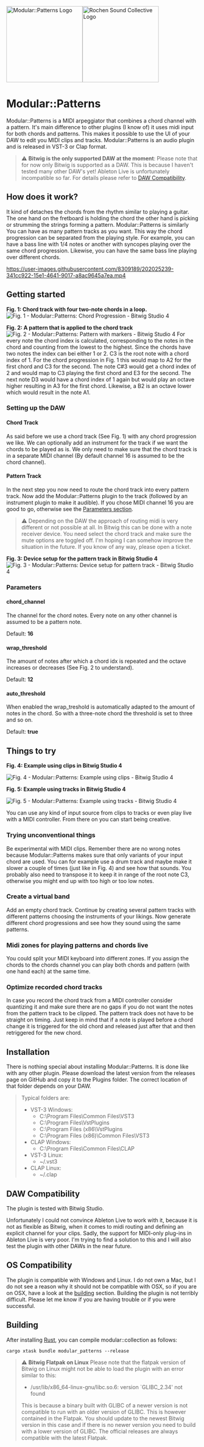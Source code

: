 <img src="../../img/modular-patterns-logo.png" alt="Modular::Patterns Logo" width="200" height="200"/><img src="../../img/rochen_sound_collective_logo_512.svg" alt="Rochen Sound Collective Logo" width="200" height="200"/>

# Modular::Patterns

Modular::Patterns is a MIDI arpeggiator that combines a chord channel with a pattern. It's main difference to other 
plugins (I know of) it uses midi input for both chords and patterns. This makes it possible to use the UI of 
your DAW to edit you MIDI clips and tracks. Modular::Patterns is an audio plugin and is released in VST-3 or Clap format. 

> :warning: **Bitwig is the only supported DAW at the moment**: Please note that for now only Bitwig is supported as a DAW.
> This is because I haven't tested many other DAW's yet! Ableton Live is unfortunately incompatible so far. For details 
> please refer to [DAW Compatibility](#daw-compatibility).

## How does it work?

It kind of detaches the chords from the rhythm similar to playing a guitar. The one hand on the fretboard is holding
the chord the other hand is picking or strumming the strings forming a pattern. Modular::Patterns is similarly You can have as many pattern tracks as 
you want. This way the chord progression can be separated from the playing style. For example, you can have a bass line 
with 1/4 notes or another with syncopes playing over the same chord progression. Likewise, you can have the same bass 
line playing over different
chords.

https://user-images.githubusercontent.com/8309189/202025239-341cc922-15e1-4641-9017-a8ac9645a7ea.mp4



## Getting started

**Fig. 1: Chord track with four two-note chords in a loop.**
![Fig. 1 - Modular::Patterns: Chord Progression - Bitwig Studio 4](../../img/modular-patterns-chord-progression.png)

**Fig. 2: A pattern that is applied to the chord track**
![Fig. 2 - Modular::Patterns: Pattern with markers - Bitwig Studio 4](../../img/modular-patterns-pattern-with-markers.png)
For every note the chord index is calculated, corresponding to the notes in the chord and counting from the lowest to
the highest. Since the chords have two notes the index can bei either 1 or 2. C3 is the root note with a chord index 
of 1. For the chord progression in Fig. 1 this would map to A2 for the first chord and C3 for the second.
The note C#3 would get a chord index of 2 and would map to C3 playing the first chord and E3 for the second. The next 
note D3 would have a chord index of 1 again but would play an octave higher resulting in A3 for the first chord. 
Likewise, a B2 is an octave lower which would result in the note A1.

### Setting up the DAW

#### Chord Track

As said before we use a chord track (See Fig. 1) with any chord progression we like. We can optionally add an instrument 
for the track if we want the chords to be played as is. We only need to make sure that the chord track is in a separate 
MIDI channel (By default channel 16 is assumed to be the chord channel).

#### Pattern Track

In the next step you now need to route the chord track into every pattern track. Now add the Modular::Patterns plugin to 
the track (followed by an instrument plugin to make it audible). If you chose MIDI channel 16 you are good to go, 
otherwise see the [Parameters section](#parameters).

> ⚠️ Depending on the DAW the approach of routing midi is very different or not possible at all. In Bitwig this can 
> be done with a note receiver device. You need select the chord track and make sure the mute options are toggled off.
> I'm hoping I can somehow improve the situation in the future. If you know of any way, please open a ticket.
 
**Fig. 3: Device setup for the pattern track in Bitwig Studio 4**
![Fig. 3 - Modular::Patterns: Device setup for pattern track - Bitwig Studio 4](../../img/modular-patterns-devices-setup.png)

### Parameters

#### chord_channel
The channel for the chord notes. Every note on any other channel is assumed to be a pattern note.

Default: **16**

#### wrap_threshold
The amount of notes after which a chord idx is repeated and the octave increases or decreases (See Fig. 2 to understand).

Default: **12**

#### auto_threshold

When enabled the wrap_treshold is automatically adapted to the amount of notes in the chord. So with a three-note chord 
the threshold is set to three and so on. 

Default: **true**

## Things to try

**Fig. 4: Example using clips in Bitwig Studio 4**

![Fig. 4 - Modular::Patterns: Example using clips - Bitwig Studio 4](../../img/modular-patterns-clips.png)

**Fig. 5: Example using tracks in Bitwig Studio 4**

![Fig. 5 - Modular::Patterns: Example using tracks - Bitwig Studio 4](../../img/modular-patterns-tracks.png)

You can use any kind of input source from clips to tracks or even play live
with a MIDI controller. From there on you can start being creative. 

### Trying unconventional things

Be experimental with MIDI clips. Remember there are no wrong notes because Modular::Patterns
makes sure that only variants of your input chord are used. You can for example use a drum track and maybe make it 
slower a couple of times (just like in Fig. 4) and see how that sounds. You probably also need to transpose it to 
keep it in range of the root note C3, otherwise you might end up with too high or too low notes. 

### Create a virtual band 

Add an empty chord track. Continue by creating several pattern tracks with different patterns choosing the instruments of your likings.
Now generate different chord progressions and see how they sound using the same patterns.

### Midi zones for playing patterns and chords live

You could split your MIDI keyboard into different 
zones. If you assign the chords to the chords channel you can play both chords and pattern (with one hand each) at the 
same time.

### Optimize recorded chord tracks

In case you record the chord track from a MIDI controller consider quantizing it and make sure there are no 
gaps if you do not want the notes from the pattern track to be clipped. The pattern track does not have to be straight
on timing. Just keep in mind that if a note is played before a chord change it is triggered for the old chord and 
released just after that and then retriggered for the new chord. 

## Installation

There is nothing special about installing Modular::Patterns. It is done like with any other plugin.
Please download the latest version from the releases page on GitHub and copy it to the Plugins folder. The correct 
location of that folder depends on your DAW. 

> Typical folders are:
> - VST-3 Windows:
>   - C:\Program Files\Common Files\VST3
>   - C:\Program Files\VstPlugins
>   - C:\Program Files (x86\VstPlugins
>   - C:\Program Files (x86)\Common Files\VST3
> - CLAP Windows:
>   - C:\Program Files\Common Files\CLAP
> - VST-3 Linux:
>   - ~/.vst3
> - CLAP Linux:
>   - ~/.clap

## DAW Compatibility
The plugin is tested with Bitwig Studio.

Unfortunately I could not convince Ableton Live to work with it, because it is not as flexible as Bitwig, when it comes 
to midi routing and defining an explicit channel for your clips. Sadly, the support for MIDI-only plug-ins in Ableton 
Live is very poor. I'm trying to find a solution to this and I will also test the plugin with other DAWs in the near future.

## OS Compatibility
The plugin is compatible with Windows and Linux. I do not own a Mac, but I do not see a reason why it should not be 
compatible with OSX, so if you are on OSX, have a look at the [building](#Building) section. Building the plugin is not 
terribly difficult. Please let me know if you are having trouble or if you were successful.

## Building

After installing [Rust](https://rustup.rs/), you can compile modular::collection as follows:

```shell
cargo xtask bundle modular_patterns --release
```
> :warning: **Bitwig Flatpak on Linux** Please note that the flatpak version of Bitwig on Linux might not be able to 
> load the plugin with an error similar to this:
> - /usr/lib/x86_64-linux-gnu/libc.so.6: version `GLIBC_2.34' not found
> 
> This is because a binary built with GLIBC of a newer version is not compatible to run with an older version of GLIBC.
> This is however contained in the Flatpak. You should update to the newest Bitwig version in this case and if there is
> no newer version you need to build with a lower version of GLIBC. The official releases are always compatible with
> the latest Flatpak.
